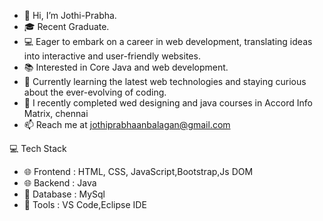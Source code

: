 - 👋 Hi, I’m Jothi-Prabha.
- 🎓 Recent Graduate.
- 💻 Eager to embark on a career in web development, translating ideas into interactive and user-friendly websites.
- 📚 Interested in Core Java  and web development.
- 👀 Currently learning the latest web technologies and staying curious about the ever-evolving of coding.
- 🌱 I recently completed wed designing and java courses in Accord Info Matrix, chennai 
- 📫 Reach me at jothiprabhaanbalagan@gmail.com

💻 Tech Stack
- 🌐 Frontend : HTML, CSS, JavaScript,Bootstrap,Js DOM
- 🌐 Backend  : Java
- 📁 Database : MySql
- 🔧 Tools    : VS Code,Eclipse IDE
 
